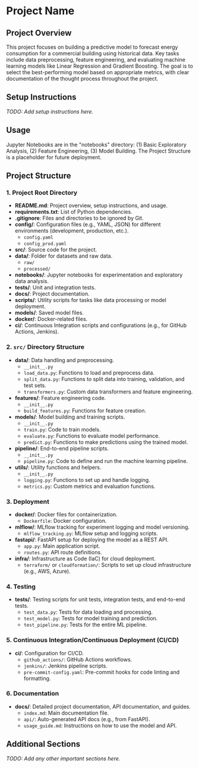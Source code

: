 # Project Name

## Project Overview
This project focuses on building a predictive model to forecast energy consumption for a commercial building using historical data. Key tasks include data preprocessing, feature engineering, and evaluating machine learning models like Linear Regression and Gradient Boosting. The goal is to select the best-performing model based on appropriate metrics, with clear documentation of the thought process throughout the project​.

## Setup Instructions
_TODO: Add setup instructions here._

## Usage
Jupyter Notebooks are in the "notebooks" directory: (1) Basic Exploratory Analysis, (2) Feature Engineering, (3) Model Building. The Project Structure is a placeholder for future deployment.

## Project Structure

### 1. Project Root Directory
- **README.md**: Project overview, setup instructions, and usage.
- **requirements.txt**: List of Python dependencies.
- **.gitignore**: Files and directories to be ignored by Git.
- **config/**: Configuration files (e.g., YAML, JSON) for different environments (development, production, etc.).
  - `config.yaml`
  - `config_prod.yaml`
- **src/**: Source code for the project.
- **data/**: Folder for datasets and raw data.
  - `raw/`
  - `processed/`
- **notebooks/**: Jupyter notebooks for experimentation and exploratory data analysis.
- **tests/**: Unit and integration tests.
- **docs/**: Project documentation.
- **scripts/**: Utility scripts for tasks like data processing or model deployment.
- **models/**: Saved model files.
- **docker/**: Docker-related files.
- **ci/**: Continuous Integration scripts and configurations (e.g., for GitHub Actions, Jenkins).

### 2. `src/` Directory Structure
- **data/**: Data handling and preprocessing.
  - `__init__.py`
  - `load_data.py`: Functions to load and preprocess data.
  - `split_data.py`: Functions to split data into training, validation, and test sets.
  - `transformers.py`: Custom data transformers and feature engineering.
- **features/**: Feature engineering code.
  - `__init__.py`
  - `build_features.py`: Functions for feature creation.
- **models/**: Model building and training scripts.
  - `__init__.py`
  - `train.py`: Code to train models.
  - `evaluate.py`: Functions to evaluate model performance.
  - `predict.py`: Functions to make predictions using the trained model.
- **pipeline/**: End-to-end pipeline scripts.
  - `__init__.py`
  - `pipeline.py`: Code to define and run the machine learning pipeline.
- **utils/**: Utility functions and helpers.
  - `__init__.py`
  - `logging.py`: Functions to set up and handle logging.
  - `metrics.py`: Custom metrics and evaluation functions.

### 3. Deployment
- **docker/**: Docker files for containerization.
  - `Dockerfile`: Docker configuration.
- **mlflow/**: MLflow tracking for experiment logging and model versioning.
  - `mlflow_tracking.py`: MLflow setup and logging scripts.
- **fastapi/**: FastAPI setup for deploying the model as a REST API.
  - `app.py`: Main application script.
  - `routes.py`: API route definitions.
- **infra/**: Infrastructure as Code (IaC) for cloud deployment.
  - `terraform/` or `cloudformation/`: Scripts to set up cloud infrastructure (e.g., AWS, Azure).

### 4. Testing
- **tests/**: Testing scripts for unit tests, integration tests, and end-to-end tests.
  - `test_data.py`: Tests for data loading and processing.
  - `test_model.py`: Tests for model training and prediction.
  - `test_pipeline.py`: Tests for the entire ML pipeline.

### 5. Continuous Integration/Continuous Deployment (CI/CD)
- **ci/**: Configuration for CI/CD.
  - `github_actions/`: GitHub Actions workflows.
  - `jenkins/`: Jenkins pipeline scripts.
  - `pre-commit-config.yaml`: Pre-commit hooks for code linting and formatting.

### 6. Documentation
- **docs/**: Detailed project documentation, API documentation, and guides.
  - `index.md`: Main documentation file.
  - `api/`: Auto-generated API docs (e.g., from FastAPI).
  - `usage_guide.md`: Instructions on how to use the model and API.

## Additional Sections
_TODO: Add any other important sections here._

